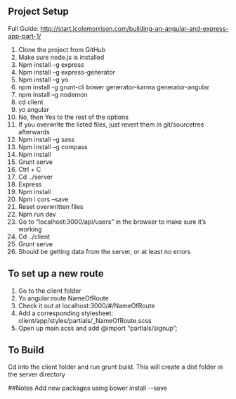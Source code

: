 ## Project Setup
Full Guide: http://start.jcolemorrison.com/building-an-angular-and-express-app-part-1/

1.	Clone the project from GitHub
2.	Make sure node.js is installed
3.	Npm install –g express
4.	Npm install –g express-generator
5.	Npm install –g yo
6.	npm install -g grunt-cli bower generator-karma generator-angular
7.	npm install –g nodemon
8.	cd client
9.	yo angular
10.	No, then Yes to the rest of the options
11.	If you overwrite the listed files, just revert them in git/sourcetree afterwards
12.	Npm install –g sass
13.	Npm install –g compass
14.	Npm install
15.	Grunt serve
16.	Ctrl + C
17.	Cd ../server
18.	Express
19.	Npm install
20.	Npm i cors –save
21.	Reset overwritten files
22.	Npm run dev
23.	Go to “localhost:3000/api/users” in the browser to make sure it’s working
24.	Cd ../client
25.	Grunt serve
26.	Should be getting data from the server, or at least no errors


## To set up a new route
1.	Go to the client folder
2.	Yo angular:route NameOfRoute
3.	Check it out at localhost:3000/#/NameOfRoute
4.	Add a corresponding stylesheet: client/app/styles/partials/_NameOfRoute.scss
5.	Open up main.scss and add @import “partials/signup”;


## To Build
Cd into the client folder and run grunt build. This will create a dist folder in the server directory

##Notes
Add new packages using bower install <package> --save